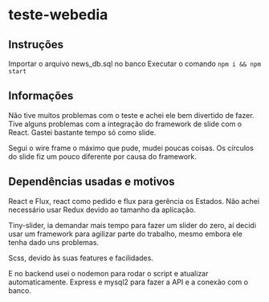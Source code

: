 # teste-webedia

## Instruções

Importar o arquivo news_db.sql no banco
Executar o comando `npm i && npm start`

## Informações

Não tive muitos problemas com o teste e achei ele bem divertido de fazer. Tive alguns problemas com a integração do framework de slide com o React. Gastei bastante tempo só como slide. 

Segui o wire frame o máximo que pude, mudei poucas coisas. Os círculos do slide fiz um pouco diferente por causa do framework.

## Dependências usadas e motivos 

React e Flux, react como pedido e flux para gerência os Estados. Não achei necessário usar Redux devido ao tamanho da aplicação. 

Tiny-slider, ia demandar mais tempo para fazer um slider do zero, aí decidi usar um framework para agilizar parte do trabalho, mesmo embora ele tenha dado uns problemas. 

Scss, devido às suas features e facilidades. 

E no backend usei o nodemon para rodar o script e atualizar automaticamente. Express e mysql2 para fazer a API e a conexão com o banco. 

